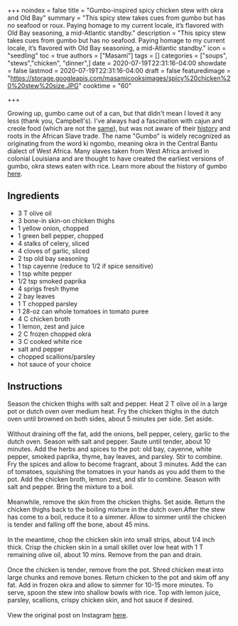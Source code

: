 +++
noindex = false
title = "Gumbo-inspired spicy chicken stew with okra and Old Bay"
summary = "This spicy stew takes cues from gumbo but has no seafood or roux. Paying homage to my current locale, it&rsquo;s flavored with Old Bay seasoning, a mid-Atlantic standby."
description = "This spicy stew takes cues from gumbo but has no seafood. Paying homage to my current locale, it&rsquo;s flavored with Old Bay seasoning, a mid-Atlantic standby."
icon = "seedling"
toc = true
authors = ["Masami"]
tags = []
categories = ["soups", "stews","chicken", "dinner",]
date = 2020-07-19T22:31:16-04:00
showdate = false
lastmod = 2020-07-19T22:31:16-04:00
draft = false
featuredimage = "https://storage.googleapis.com/masamicooksimages/spicy%20chicken%20%20stew%20size.JPG"
cooktime = "60"

+++

Growing up, gumbo came out of a can, but that didn't mean I loved it any less (thank you, Campbell's). I've always had a fascination with cajun and creole food (which are not the [same](https://www.louisianatravel.com/articles/cajun-vs-creole-food-what-difference)), but was not aware of their [history](https://americanhistory.si.edu/blog/creole-cuisine) and roots in the African Slave trade. The name "Gumbo" is widely recognized as originating from the word ki ngombo, meaning okra in the Central Bantu dialect of West Africa. Many slaves taken from West Africa arrived in colonial Louisiana and are thought to have created the earliest versions of gumbo, okra stews eaten with rice. Learn more about the history of gumbo [here](https://www.theatlantic.com/health/archive/2009/12/gumbo-the-mysterious-history/32659/).

## Ingredients

- 3 T olive oil
- 3 bone-in skin-on chicken thighs
- 1 yellow onion, chopped
- 1 green bell pepper, chopped
- 4 stalks of celery, sliced
- 4 cloves of garlic, sliced
- 2 tsp old bay seasoning
- 1 tsp cayenne (reduce to 1/2 if spice sensitive)
- 1 tsp white pepper
- 1/2 tsp smoked paprika
- 4 sprigs fresh thyme
- 2 bay leaves
- 1 T chopped parsley
- 1 28-oz can whole tomatoes in tomato puree
- 4 C chicken broth
- 1 lemon, zest and juice
- 2 C frozen chopped okra
- 3 C cooked white rice
- salt and pepper
- chopped scallions/parsley
- hot sauce of your choice

## Instructions

Season the chicken thighs with salt and pepper. Heat 2 T olive oil in a large pot or dutch oven over medium heat. Fry the chicken thighs in the dutch oven until browned on both sides, about 5 minutes per side. Set aside.\
\
Without draining off the fat, add the onions, bell pepper, celery, garlic to the dutch oven. Season with salt and pepper. Saute until tender, about 10 minutes. Add the herbs and spices to the pot: old bay, cayenne, white pepper, smoked paprika, thyme, bay leaves, and parsley. Stir to combine. Fry the spices and allow to become fragrant, about 3 minutes. Add the can of tomatoes, squishing the tomatoes in your hands as you add them to the pot. Add the chicken broth, lemon zest, and stir to combine. Season with salt and pepper. Bring the mixture to a boil.\
\
Meanwhile, remove the skin from the chicken thighs. Set aside. Return the chicken thighs back to the boiling mixture in the dutch oven.After the stew has come to a boil, reduce it to a simmer. Allow to simmer until the chicken is tender and falling off the bone, about 45 mins.\
\
In the meantime, chop the chicken skin into small strips, about 1/4 inch thick. Crisp the chicken skin in a small skillet over low heat with 1 T remaining olive oil, about 10 mins. Remove from the pan and drain.\
\
Once the chicken is tender, remove from the pot. Shred chicken meat into large chunks and remove bones. Return chicken to the pot and skim off any fat. Add in frozen okra and allow to simmer for 10-15 more minutes. To serve, spoon the stew into shallow bowls with rice. Top with lemon juice, parsley, scallions, crispy chicken skin, and hot sauce if desired.\
\
View the original post on Instagram [here](https://www.instagram.com/p/CAoxj6HhnPg/).

